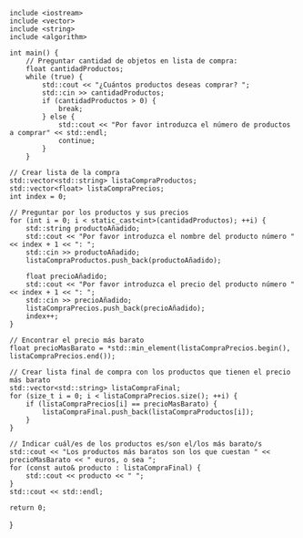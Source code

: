 
    include <iostream>
    include <vector>
    include <string>
    include <algorithm>

    int main() {
        // Preguntar cantidad de objetos en lista de compra:
        float cantidadProductos;
        while (true) {
            std::cout << "¿Cuántos productos deseas comprar? ";
            std::cin >> cantidadProductos;
            if (cantidadProductos > 0) {
                break;
            } else {
                std::cout << "Por favor introduzca el número de productos a comprar" << std::endl;
                continue;
            }
        }
    
    // Crear lista de la compra
    std::vector<std::string> listaCompraProductos;
    std::vector<float> listaCompraPrecios;
    int index = 0;
    
    // Preguntar por los productos y sus precios
    for (int i = 0; i < static_cast<int>(cantidadProductos); ++i) {
        std::string productoAñadido;
        std::cout << "Por favor introduzca el nombre del producto número " << index + 1 << ": ";
        std::cin >> productoAñadido;
        listaCompraProductos.push_back(productoAñadido);

        float precioAñadido;
        std::cout << "Por favor introduzca el precio del producto número " << index + 1 << ": ";
        std::cin >> precioAñadido;
        listaCompraPrecios.push_back(precioAñadido);
        index++;
    }

    // Encontrar el precio más barato
    float precioMasBarato = *std::min_element(listaCompraPrecios.begin(), listaCompraPrecios.end());

    // Crear lista final de compra con los productos que tienen el precio más barato
    std::vector<std::string> listaCompraFinal;
    for (size_t i = 0; i < listaCompraPrecios.size(); ++i) {
        if (listaCompraPrecios[i] == precioMasBarato) {
            listaCompraFinal.push_back(listaCompraProductos[i]);
        }
    }

    // Indicar cuál/es de los productos es/son el/los más barato/s
    std::cout << "Los productos más baratos son los que cuestan " << precioMasBarato << " euros, o sea ";
    for (const auto& producto : listaCompraFinal) {
        std::cout << producto << " ";
    }
    std::cout << std::endl;

    return 0;
}
